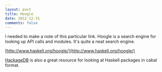 ```yaml
---
layout: post
title: Hoogle
date: 2012-12-31
comments: false
---
```


I needed to make a note of this particular link. Hoogle is a search engine for looking up API calls and modules. It's quite a neat search engine.

[http://www.haskell.org/hoogle/](http://www.haskell.org/hoogle/)

[HackageDB](http://hackage.haskell.org/packages/hackage.html) is also a great resource for looking at Haskell packages in cabal format.
